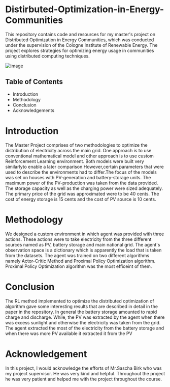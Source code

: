 # Distirbuted-Optimization-in-Energy-Communities
This repository contains code and resources for my master's project on Distributed Optimization in Energy Communities, which was conducted under the supervision of the Cologne Institute of Renewable Energy. The project explores strategies for optimizing energy usage in communities using distributed computing techniques.

![image](https://user-images.githubusercontent.com/76792427/229624080-a791891b-2161-4932-bee8-3ec09f4bda42.png)


## Table of Contents 
- Introduction
- Methodology
- Conclusion
- Acknowledgements

# Introduction 
The Master Project comprises of two methodologies to optimize the distribution of electricity across the main grid. One approach is to use conventional mathematical model and other approach is to use custom Reinforcement Learning environment. Both models were built very similarlyto enable a later comparison.However,certain parameters that were used to describe the environments had to differ.The focus of the models was set on houses with PV-generation and battery-storage units. The maximum power of the PV-production was taken from  the data provided. The storage capacity as well as the charging power were sized adequately. The primary price of the grid was approximated were to be 40 cents. The cost of energy storage is 15 cents and the cost of PV source is 10 cents.

# Methodology
We designed a custom environment in which agent was provided with three actions. These actions were to take electricity from the three different sources named as PV, battery storage and main national grid. The agent's observation space is a dictionary which is apparently the load that is taken from the datasets. The agent was trained on two different algorithms namely Actor-Critic Method and Proximal Policy Optimization algorithm. Proximal Policy Optimization algorithm was the most efficeint of them. 

# Conclusion
The RL method implemented to optimize the distributed optimization of algorithm gave some interesting results that are described in detail in the paper in the repository. In general the battery storage amounted to rapid charge and discharge. While, the PV was extracted by the agent when there was excess sunlight and otherwise the electricity was taken from the grid. The agent extracted the most of the electricity from the battery storage and when there was more PV available it extracted it from the PV

# Acknowledgement
In this project, I would acknowledge the efforts of Mr.Sascha Birk who was my project supervisor. He was very kind and helpful. Throughout the project he was very patient and helped me with the project throughout the course. 




